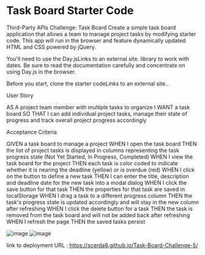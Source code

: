 # Task Board Starter Code

Third-Party APIs Challenge: Task Board
Create a simple task board application that allows a team to manage project tasks by modifying starter code. This app will run in the browser and feature dynamically updated HTML and CSS powered by jQuery.

You'll need to use the Day.jsLinks to an external site. library to work with dates. Be sure to read the documentation carefully and concentrate on using Day.js in the browser.

Before you start, clone the starter codeLinks to an external site..



User Story


AS A project team member with multiple tasks to organize
I WANT a task board 
SO THAT I can add individual project tasks, manage their state of progress and track overall project progress accordingly


Acceptance Criteria


GIVEN a task board to manage a project
WHEN I open the task board
THEN the list of project tasks is displayed in columns representing the task progress state (Not Yet Started, In Progress, Completed)
WHEN I view the task board for the project
THEN each task is color coded to indicate whether it is nearing the deadline (yellow) or is overdue (red)
WHEN I click on the button to define a new task
THEN I can enter the title, description and deadline date for the new task into a modal dialog
WHEN I click the save button for that task
THEN the properties for that task are saved in localStorage
WHEN I drag a task to a different progress column
THEN the task's progress state is updated accordingly and will stay in the new column after refreshing
WHEN I click the delete button for a task
THEN the task is removed from the task board and will not be added back after refreshing
WHEN I refresh the page
THEN the saved tasks persist



![image](https://github.com/scerda8/challenge-4/assets/159675591/4339c76f-6478-4d4f-9c3a-ddcd956f08e3)
![image](https://github.com/scerda8/challenge-4/assets/159675591/b2bc12a7-21fc-4c9d-bfbb-5d4080cd3692)

link to deployment URL : https://scerda8.github.io/Task-Board-Challenge-5/

